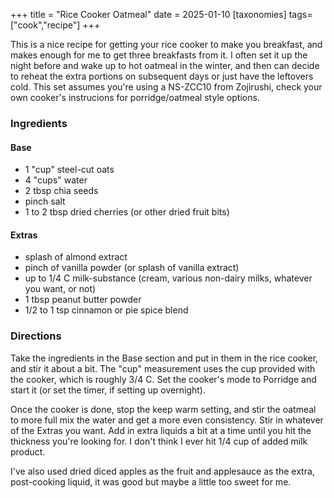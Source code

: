 +++
title = "Rice Cooker Oatmeal"
date = 2025-01-10
[taxonomies]
tags=["cook","recipe"]
+++

This is a nice recipe for getting your rice cooker to make you breakfast, and makes enough for me to get three breakfasts from it. I often set it up the night before and wake up to hot oatmeal in the winter, and then can decide to reheat the extra portions on subsequent days or just have the leftovers cold. This set assumes you're using a NS-ZCC10 from Zojirushi, check your own cooker's instrucions for porridge/oatmeal style options.

### Ingredients
#### Base
* 1 "cup" steel-cut oats
* 4 "cups" water
* 2 tbsp chia seeds
* pinch salt
* 1 to 2 tbsp dried cherries (or other dried fruit bits)

#### Extras
* splash of almond extract
* pinch of vanilla powder (or splash of vanilla extract)
* up to 1/4 C milk-substance (cream, various non-dairy milks, whatever you want, or not)
* 1 tbsp peanut butter powder
* 1/2 to 1 tsp cinnamon or pie spice blend

### Directions
Take the ingredients in the Base section and put in them in the rice cooker, and stir it about a bit. The "cup" measurement uses the cup provided with the cooker, which is roughly 3/4 C. Set the cooker's mode to Porridge and start it (or set the timer, if setting up overnight).

Once the cooker is done, stop the keep warm setting, and stir the oatmeal to more full mix the water and get a more even consistency. Stir in whatever of the Extras you want. Add in extra liquids a bit at a time until you hit the thickness you're looking for. I don't think I ever hit 1/4 cup of added milk product.

I've also used dried diced apples as the fruit and applesauce as the extra, post-cooking liquid, it was good but maybe a little too sweet for me.
